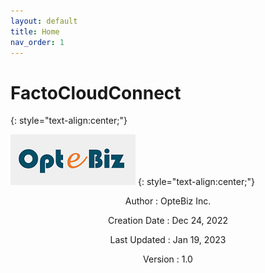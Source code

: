 ```yaml
---
layout: default
title: Home
nav_order: 1
---
```

# **FactoCloudConnect**
{: style="text-align:center;"}

![](./assets/images/optebiz-logo.png)
{: style="text-align:center;"} 

<center>
  <p>Author : OpteBiz Inc.</p>
  <p>Creation Date : Dec 24, 2022</p>
  <p>Last Updated : Jan 19, 2023</p>
  <p>Version : 1.0</p>
</center>

